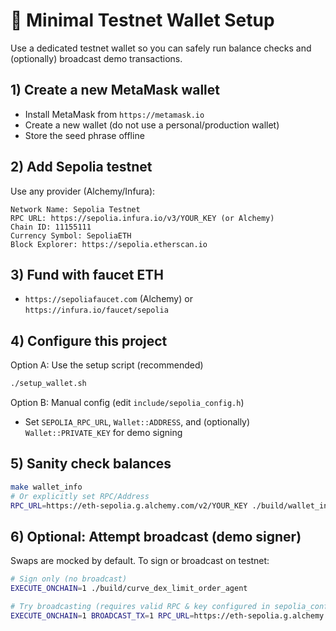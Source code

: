 # 🔐 Minimal Testnet Wallet Setup

Use a dedicated testnet wallet so you can safely run balance checks and (optionally) broadcast demo transactions.

## 1) Create a new MetaMask wallet
- Install MetaMask from `https://metamask.io`
- Create a new wallet (do not use a personal/production wallet)
- Store the seed phrase offline

## 2) Add Sepolia testnet
Use any provider (Alchemy/Infura):
```
Network Name: Sepolia Testnet
RPC URL: https://sepolia.infura.io/v3/YOUR_KEY (or Alchemy)
Chain ID: 11155111
Currency Symbol: SepoliaETH
Block Explorer: https://sepolia.etherscan.io
```

## 3) Fund with faucet ETH
- `https://sepoliafaucet.com` (Alchemy) or `https://infura.io/faucet/sepolia`

## 4) Configure this project
Option A: Use the setup script (recommended)
```bash
./setup_wallet.sh
```

Option B: Manual config (edit `include/sepolia_config.h`)
- Set `SEPOLIA_RPC_URL`, `Wallet::ADDRESS`, and (optionally) `Wallet::PRIVATE_KEY` for demo signing

## 5) Sanity check balances
```bash
make wallet_info
# Or explicitly set RPC/Address
RPC_URL=https://eth-sepolia.g.alchemy.com/v2/YOUR_KEY ./build/wallet_info 0xYourSepoliaAddress
```

## 6) Optional: Attempt broadcast (demo signer)
Swaps are mocked by default. To sign or broadcast on testnet:
```bash
# Sign only (no broadcast)
EXECUTE_ONCHAIN=1 ./build/curve_dex_limit_order_agent

# Try broadcasting (requires valid RPC & key configured in sepolia_config.h)
EXECUTE_ONCHAIN=1 BROADCAST_TX=1 RPC_URL=https://eth-sepolia.g.alchemy.com/v2/YOUR_KEY ./build/curve_dex_limit_order_agent
```